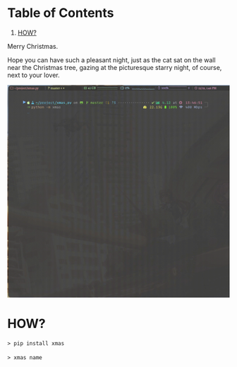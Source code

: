 
# Table of Contents

1.  [HOW?](#orgf7c94b2)

Merry Christmas.

Hope you can have such a pleasant night, just as the cat sat on the wall near the Christmas tree, gazing at the picturesque starry night, of course, next to your lover.

![img](./xmas.gif)


<a id="orgf7c94b2"></a>

# HOW?

    > pip install xmas
    
    > xmas name

